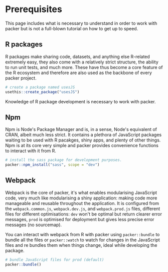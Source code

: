 # Prerequisites

This page includes what is necessary to understand in order to work with packer but is not a full-blown tutorial on how to get up to speed.

## R packages

R packages make sharing code, datasets, and anything else R-related extremely easy, they also come with a relatively strict structure, the ability to run unit tests, and much more. These have thus become a core feature of the R ecosystem and therefore are also used as the backbone of every packer project.

```r
# create a package named usesJS
usethis::create_package("usesJS")
```

<Note type = "warning">
Knowledge of R package development is necessary to work with packer.
</Note>

## Npm

Npm is Node's Package Manager and is, in a sense, Node's equivalent of CRAN, albeit much less strict. It contains a plethora of JavaScript packages waiting to be used with R pacakges, shiny apps, and plenty of other things. Npm is at its core very simple and packer provides convenience functions to interact with it from R.

```r
# install the sass package for development purposes.
packer::npm_install("sass", scope = "dev")
```

## Webpack

Webpack is the core of packer, it's what enables modularising JavaScript code, very much like modularising a shiny application: making code more manageable and reusable throughout the application. It is configured from the `webpack.common.js`, `webpack.dev.js`, and `webpack.prod.js` files, different files for different optimisations: `dev` won't be optimal but return clearer error messages, `prod` is optimised for deployment but gives less precise error messages (no sourcemap).

You can interact with webpack from R with packer using `packer::bundle` to bundle all the files or `packer::watch` to watch for changes in the JavaScript files and re bundles them when things change, ideal while developing the package.

```r
# bundle JavaScript files for prod (default)
packer::bundle()
```
